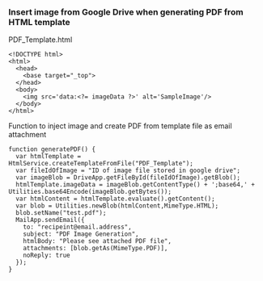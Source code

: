 ### Insert image from Google Drive when generating PDF from HTML template

PDF_Template.html
```
<!DOCTYPE html>
<html>
  <head>
    <base target="_top">
  </head>
  <body>
    <img src='data:<?= imageData ?>' alt='SampleImage'/>
  </body>
</html>
```

Function to inject image and create PDF from template file as email attachment
```
function generatePDF() {
  var htmlTemplate = HtmlService.createTemplateFromFile("PDF_Template");
  var fileIdOfImage = "ID of image file stored in google drive";
  var imageBlob = DriveApp.getFileById(fileIdOfImage).getBlob();
  htmlTemplate.imageData = imageBlob.getContentType() + ';base64,' + Utilities.base64Encode(imageBlob.getBytes());
  var htmlContent = htmlTemplate.evaluate().getContent();
  var blob = Utilities.newBlob(htmlContent,MimeType.HTML);
  blob.setName("test.pdf");
  MailApp.sendEmail({
    to: "recipeint@email.address",
    subject: "PDF Image Generation",
    htmlBody: "Please see attached PDF file",
    attachments: [blob.getAs(MimeType.PDF)],
    noReply: true
  });
}
```

